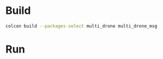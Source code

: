 # Build

```bash
colcon build --packages-select multi_drone multi_drone_msg


```

# Run

```bash


```